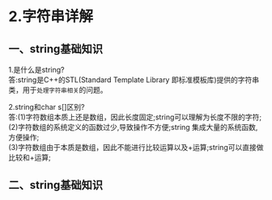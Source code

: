 # 2.字符串详解

## 一、string基础知识

1.是什么是string?<br/> 
答:string是C++的STL(Standard Template Library 即标准模板库)提供的字符串类，用于`处理字符串相关`的问题。<br/>

2.string和char s[]区别? <br/>
答:(1)字符数组本质上还是数组，因此长度固定;string可以理解为长度不限的字符;<br/>
(2)字符数组的系统定义的函数过少,导致操作不方便;string 集成大量的系统函数,方便操作;<br/>
(3)字符数组由于本质是数组，因此不能进行比较运算以及+运算;string可以直接做比较和+运算;<br/>
## 二、string基础知识
